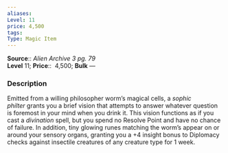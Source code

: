 ```yaml
---
aliases: 
Level: 11
price: 4,500
tags: 
Type: Magic Item
---
```

**Source**:: _Alien Archive 3 pg. 79_  
**Level** 11;
**Price**::  4,500; **Bulk** —

### Description

Emitted from a willing philosopher worm’s magical cells, a _sophic philter_ grants you a brief vision that attempts to answer whatever question is foremost in your mind when you drink it. This vision functions as if you cast a _divination_ spell, but you spend no Resolve Point and have no chance of failure. In addition, tiny glowing runes matching the worm’s appear on or around your sensory organs, granting you a +4 insight bonus to Diplomacy checks against insectile creatures of any creature type for 1 week.
